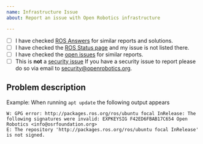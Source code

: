 ```yaml
---
name: Infrastructure Issue
about: Report an issue with Open Robotics infrastructure

---
```


- [ ] I have checked [ROS Answers](https://answers.ros.org) for similar reports and solutions.
- [ ] I have checked the [ROS Status page](https://status.ros.org) and my issue is not listed there.
- [ ] I have checked the [open issues](https://github.com/osrf/infrastructure/issues) for similar reports.
- [ ] This is **not** a [security issue](https://github.com/osrf/infrastructure/blob/latest/SECURITY.md) If you have a security issue to report please do so via email to <security@openrobotics.org>.

## Problem description

Example: When running `apt update` the following output appears

```
W: GPG error: http://packages.ros.org/ros/ubuntu focal InRelease: The following signatures were invalid: EXPKEYSIG F42ED6FBAB17C654 Open Robotics <info@osrfoundation.org>
E: The repository 'http://packages.ros.org/ros/ubuntu focal InRelease' is not signed.
```
